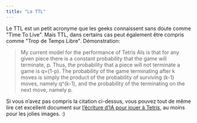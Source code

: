 ```yaml
---
title: "Le TTL"
---
```


Le TTL est un petit acronyme que les geeks connaissent sans doute comme "Time
To Live". Mais TTL, dans certains cas peut également être compris comme "Trop
de Temps Libre". Démonstration:

> My current model for the performance of Tetris AIs is that for any given
piece there is a constant probability that the game will terminate, p. Thus,
the probability that a piece will not terminate a game is q=(1-p). The
probability of the game terminating after k moves is simply the product of the
probability of surviving (k-1) moves, namely q^(k-1), and the probability of
the terminating on the next move, namely p.

Si vous n’avez pas compris la citation ci-dessus, vous pouvez tout de même
lire cet excellent document sur [l’écriture d’IA pour jouer à
Tetris](http://www.colinfahey.com/tetris/tetris.html), au moins pour les
jolies images. :)


